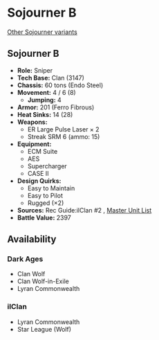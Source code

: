 # Sojourner B 

[Other Sojourner variants](../sojourner.md) 

## Sojourner B 

- **Role:** Sniper 
- **Tech Base:** Clan (3147) 
- **Chassis:** 60 tons (Endo Steel) 
- **Movement:** 4 / 6 (8) 
  - **Jumping:** 4 
- **Armor:** 201 (Ferro Fibrous) 
- **Heat Sinks:** 14 (28) 
- **Weapons:** 
  - ER Large Pulse Laser × 2 
  - Streak SRM 6 (ammo: 15) 
- **Equipment:** 
  - ECM Suite 
  - AES 
  - Supercharger 
  - CASE II 
- **Design Quirks:** 
  - Easy to Maintain 
  - Easy to Pilot 
  - Rugged (×2) 
- **Sources:** Rec Guide:ilClan #2 , [Master Unit List](http://masterunitlist.info/Unit/Details/7445) 
- **Battle Value:** 2397 

## Availability 

### Dark Ages 

- Clan Wolf 
- Clan Wolf-in-Exile 
- Lyran Commonwealth 

### ilClan 

- Lyran Commonwealth 
- Star League (Wolf) 

